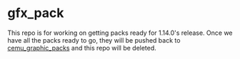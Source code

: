 # gfx_pack
This repo is for working on getting packs ready for 1.14.0's release. Once we have all the packs ready to go, they will be pushed back to [cemu_graphic_packs](https://github.com/slashiee/cemu_graphic_packs) and this repo will be deleted.

